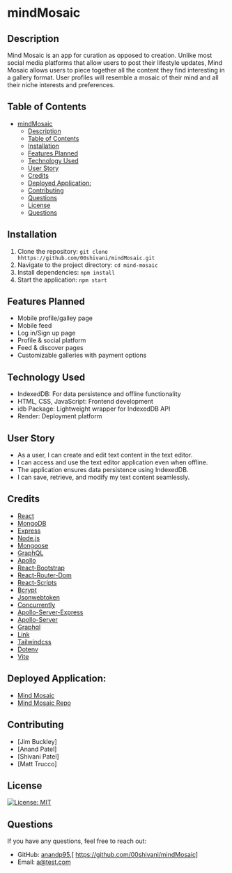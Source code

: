 #  mindMosaic

## Description 

Mind Mosaic is an app for curation as opposed to creation. Unlike most social media platforms that allow users to post their lifestyle updates, Mind Mosaic allows users to piece together all the content they find interesting in a gallery format. User profiles will resemble a mosaic of their mind and all their niche interests and preferences.

## Table of Contents


- [mindMosaic](#mindmosaic)
  - [Description](#description)
  - [Table of Contents](#table-of-contents)
  - [Installation](#installation)
  - [Features Planned](#features-planned)
  - [Technology Used](#technology-used)
  - [User Story](#user-story)
  - [Credits](#credits)
  - [Deployed Application:](#deployed-application)
  - [Contributing](#contributing)
  - [Questions](#questions)
  - [License](#license)
  - [Questions](#questions-1)


## Installation
1. Clone the repository: `git clone hhttps://github.com/00shivani/mindMosaic.git`
2. Navigate to the project directory: `cd mind-mosaic`
3. Install dependencies: `npm install`
4. Start the application: `npm start`

  
## Features Planned

- Mobile profile/galley page
- Mobile feed
- Log in/Sign up page
- Profile & social platform
- Feed & discover pages
- Customizable galleries with payment options

## Technology Used

* IndexedDB: For data persistence and offline functionality
* HTML, CSS, JavaScript: Frontend development
* idb Package: Lightweight wrapper for IndexedDB API
* Render: Deployment platform

 
 ## User Story
  
* As a user, I can create and edit text content in the text editor.
* I can access and use the text editor application even when offline.
* The application ensures data persistence using IndexedDB.
* I can save, retrieve, and modify my text content seamlessly.

## Credits
* [React](https://reactjs.org/)
* [MongoDB](https://www.mongodb.com/)
* [Express](https://expressjs.com/)
* [Node.js](https://nodejs.org/en/)
* [Mongoose](https://mongoosejs.com/)
* [GraphQL](https://graphql.org/)
* [Apollo](https://www.apollographql.com/)
* [React-Bootstrap](https://react-bootstrap.github.io/)
* [React-Router-Dom](https://reactrouter.com/web/guides/quick-start)
* [React-Scripts](https://www.npmjs.com/package/react-scripts)
* [Bcrypt](https://www.npmjs.com/package/bcrypt)
* [Jsonwebtoken](https://www.npmjs.com/package/jsonwebtoken)
* [Concurrently](https://www.npmjs.com/package/concurrently)
* [Apollo-Server-Express](https://www.npmjs.com/package/apollo-server-express)
* [Apollo-Server](https://www.npmjs.com/package/apollo-server)
* [Graphql](https://www.npmjs.com/package/graphql)
* [Link](https://www.npmjs.com/package/link)
* [Tailwindcss](https://www.npmjs.com/package/tailwindcss)
* [Dotenv](https://www.npmjs.com/package/dotenv)
* [Vite](https://www.npmjs.com/package/vite)

## Deployed Application:
* [Mind Mosaic](https://mind-mosaic.herokuapp.com/)
* [Mind Mosaic Repo](https://mindmosaic.onrender.com/ )


## Contributing
* [Jim Buckley]
* [Anand Patel]
* [Shivani Patel]
* [Matt Trucco]


## License
  
 [![License: MIT](https://img.shields.io/badge/License-MIT-yellow.svg)](https://opensource.org/licenses/MIT)

 
 ## Questions
  
  If you have any questions, feel free to reach out:
  
  - GitHub: [anandp95](https://github.com/anandp95),[ https://github.com/00shivani/mindMosaic]
  - Email: [a@test.com](mailto:a@test.com)
